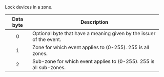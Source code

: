 Lock devices in a zone.

 | Data byte | Description                                                        |
 | :---------: | -----------                                                      |
 | 0         |	Optional byte that have a meaning given by the issuer of the event.| 
 | 1         | Zone for which event applies to (0-255). 255 is all zones.         |
 | 2         | Sub-zone for which event applies to (0-255). 255 is all sub-zones. |
